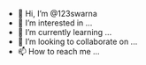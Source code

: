 - 👋 Hi, I’m @123swarna
- 👀 I’m interested in ...
- 🌱 I’m currently learning ...
- 💞️ I’m looking to collaborate on ...
- 📫 How to reach me ...

<!---
123swarna/123swarna is a ✨ special ✨ repository because its `README.md` (this file) appears on your GitHub profile.
You can click the Preview link to take a look at your changes.
--->
